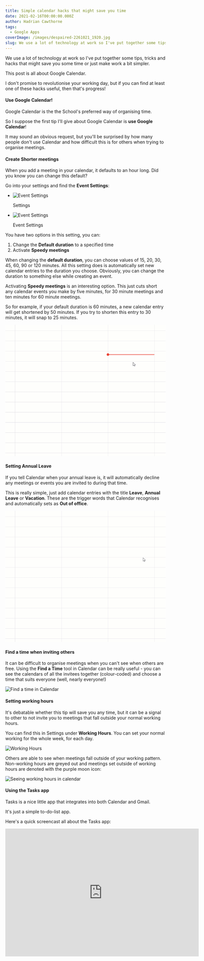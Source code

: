 ```yaml
---
title: Simple calendar hacks that might save you time
date: 2021-02-16T00:00:00.000Z
author: Hadrian Cawthorne
tags:
  - Google Apps
coverImage: /images/despaired-2261021_1920.jpg
slug: We use a lot of technology at work so I've put together some tips, tricks and hacks that might save you some time or just make work a bit simpler. This post is all about Google Calendar.
---
```


We use a lot of technology at work so I've put together some tips, tricks and hacks that might save you some time or just make work a bit simpler.

This post is all about Google Calendar.

I don't promise to revolutionise your working day, but if you can find at least one of these hacks useful, then that's progress!

#### Use Google Calendar!

Google Calendar is the the School's preferred way of organising time.

So I suppose the first tip I'll give about Google Calendar is **use Google Calendar**!

It may sound an obvious request, but you'll be surprised by how many people don't use Calendar and how difficult this is for others when trying to organise meetings.

#### Create Shorter meetings

When you add a meeting in your calendar, it defaults to an hour long. Did you know you can change this default?

Go into your settings and find the **Event Settings**:

- ![Event Settings](/images/2021-02-11-10_24_48-University-of-Sheffield-–-Calendar-7-days-starting-Monday-8-February-2021.png)

    Settings

- ![Event Settings](/images/2021-02-11-10_26_05-University-of-Sheffield-–-Calendar-General-settings.png)

    Event Settings


You have two options in this setting, you can:

1. Change the **Default duration** to a specified time
2. Activate **Speedy meetings**

When changing the **default duration**, you can choose values of 15, 20, 30, 45, 60, 90 or 120 minutes. All this setting does is automatically set new calendar entries to the duration you choose. Obviously, you can change the duration to something else while creating an event.

Activating **Speedy meetings** is an interesting option. This just cuts short any calendar events you make by five minutes, for 30 minute meetings and ten minutes for 60 minute meetings.

So for example, if your default duration is 60 minutes, a new calendar entry will get shortened by 50 minutes. If you try to shorten this entry to 30 minutes, it will snap to 25 minutes.

![Setting to Speedy meetings will shorten your meetings](/images/speedy.gif)

#### Setting Annual Leave

If you tell Calendar when your annual leave is, it will automatically decline any meetings or events you are invited to during that time.

This is really simple, just add calendar entries with the title **Leave**, **Annual Leave** or **Vacation**. These are the trigger words that Calendar recognises and automatically sets as **Out of office**.

![Adding leave automatically ](/images/Leave.gif)

#### Find a time when inviting others

It can be difficult to organise meetings when you can't see when others are free. Using the **Find a Time** tool in Calendar can be really useful - you can see the calendars of all the invitees together (colour-coded) and choose a time that suits everyone (well, nearly everyone!)

![Find a time in Calendar](/images/2021-02-11-14_13_51-University-of-Sheffield-–-Calendar-Event-details-1024x585.png)

#### Setting working hours

It's debatable whether this tip will save you any time, but it can be a signal to other to not invite you to meetings that fall outside your normal working hours.

You can find this in Settings under **Working Hours**. You can set your normal working for the whole week, for each day.

![Working Hours](/images/2021-02-11-14_38_36-University-of-Sheffield-–-Calendar-General-settings-1024x486.png)

Others are able to see when meetings fall outside of your working pattern. Non-working hours are greyed out and meetings set outside of working hours are denoted with the purple moon icon:

![Seeing working hours in calendar](/images/2021-02-11-14_43_56-University-of-Sheffield-–-Calendar-7-days-starting-Thursday-11-February-2021.png)

#### Using the Tasks app

Tasks is a nice little app that integrates into both Calendar and Gmail.

It's just a simple to-do-list app.

Here's a quick screencast all about the Tasks app:

<iframe id="kaltura_player" src="https://cdnapisec.kaltura.com/p/2103181/sp/210318100/embedIframeJs/uiconf_id/38838661/partner_id/2103181?iframeembed=true&playerId=kaltura_player&entry_id=1_9o9vjm3k&flashvars[streamerType]=auto&amp;flashvars[localizationCode]=en&amp;flashvars[leadWithHTML5]=true&amp;flashvars[sideBarContainer.plugin]=true&amp;flashvars[sideBarContainer.position]=left&amp;flashvars[sideBarContainer.clickToClose]=true&amp;flashvars[chapters.plugin]=true&amp;flashvars[chapters.layout]=vertical&amp;flashvars[chapters.thumbnailRotator]=false&amp;flashvars[streamSelector.plugin]=true&amp;flashvars[EmbedPlayer.SpinnerTarget]=videoHolder&amp;flashvars[dualScreen.plugin]=true&amp;flashvars[hotspots.plugin]=1&amp;flashvars[Kaltura.addCrossoriginToIframe]=true&amp;&wid=1_mfditxti" width="608" height="402" allowfullscreen webkitallowfullscreen mozAllowFullScreen allow="autoplay *; fullscreen *; encrypted-media *" sandbox="allow-forms allow-same-origin allow-scripts allow-top-navigation allow-pointer-lock allow-popups allow-modals allow-orientation-lock allow-popups-to-escape-sandbox allow-presentation allow-top-navigation-by-user-activation" frameborder="0" title="Kaltura Player"></iframe>
